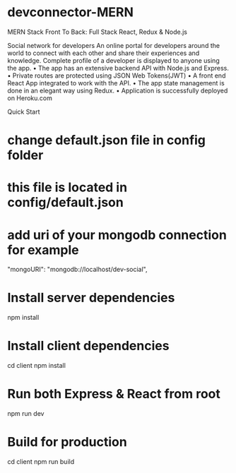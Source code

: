 # devconnector-MERN
MERN Stack Front To Back: Full Stack React, Redux &amp; Node.js


Social network for developers An online portal for developers around the world to connect with each other and share their experiences and knowledge. Complete profile of a developer is displayed to anyone using the app. • The app has an extensive backend API with Node.js and Express. • Private routes are protected using JSON Web Tokens(JWT) • A front end React App integrated to work with the API. • The app state management is done in an elegant way using Redux. • Application is successfully deployed on Heroku.com

Quick Start
# change default.json file in config folder

# this file is located in config/default.json

# add uri of your mongodb connection for example

 "mongoURI": "mongodb://localhost/dev-social",
 
# Install server dependencies
npm install

# Install client dependencies
cd client
npm install

# Run both Express & React from root
npm run dev

# Build for production
cd client
npm run build
